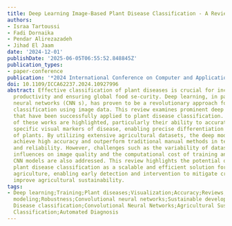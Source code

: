 ```yaml
---
title: Deep Learning Image-Based Plant Disease Classification - A Review
authors:
- Israa Tartoussi
- Fadi Dornaika
- Pendar Alirezazadeh
- Jihad El Jaam
date: '2024-12-01'
publishDate: '2025-06-05T06:55:52.848845Z'
publication_types:
- paper-conference
publication: '*2024 International Conference on Computer and Applications (ICCA)*'
doi: 10.1109/ICCA62237.2024.10927996
abstract: Effective classification of plant diseases is crucial for increasing agricultural
  productivity and ensuring global food se-curity. Deep learning, in particular convolutional
  neural networks (CNN s), has proven to be a revolutionary approach for plant disease
  classification using image data. This review examines prominent deep learning works
  that have been successfully applied to plant disease classification. The strengths
  of these works are highlighted, particularly their ability to accurately identify
  specific visual markers of disease, enabling precise differentiation in a wide range
  of plants. By utilizing extensive agricultural datasets, the deep models consistently
  achieve high accuracy and outperform traditional manual methods in terms of speed
  and reliability. However, challenges such as the variability of datasets, environmental
  influences on image quality and the computational cost of training and deploying
  CNN models are also addressed. This review highlights the potential of deep learning-based
  plant disease classification as a scalable and efficient solution for precision
  agriculture, enabling early detection and intervention to mitigate crop losses and
  improve agricultural sustainability.
tags:
- Deep learning;Training;Plant diseases;Visualization;Accuracy;Reviews;Computational
  modeling;Robustness;Convolutional neural networks;Sustainable development;Deep Learning;Plant
  Disease classification;Convolutional Neural Networks;Agricultural Sustainability;Image
  Classification;Automated Diagnosis
---
```

